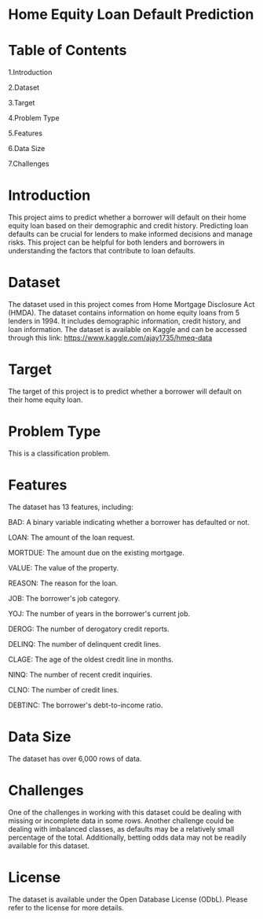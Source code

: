 # Home Equity Loan Default Prediction

# Table of Contents

1.Introduction

2.Dataset

3.Target

4.Problem Type

5.Features

6.Data Size

7.Challenges

# Introduction

This project aims to predict whether a borrower will default on their home equity loan based on their demographic and credit history. Predicting loan defaults can be crucial for lenders to make informed decisions and manage risks. This project can be helpful for both lenders and borrowers in understanding the factors that contribute to loan defaults.

# Dataset

The dataset used in this project comes from Home Mortgage Disclosure Act (HMDA). The dataset contains information on home equity loans from 5 lenders in 1994. It includes demographic information, credit history, and loan information. The dataset is available on Kaggle and can be accessed through this link: https://www.kaggle.com/ajay1735/hmeq-data

# Target

The target of this project is to predict whether a borrower will default on their home equity loan.

# Problem Type

This is a classification problem.

# Features

The dataset has 13 features, including:

BAD: A binary variable indicating whether a borrower has defaulted or not.

LOAN: The amount of the loan request.

MORTDUE: The amount due on the existing mortgage.

VALUE: The value of the property.

REASON: The reason for the loan.

JOB: The borrower's job category.

YOJ: The number of years in the borrower's current job.

DEROG: The number of derogatory credit reports.

DELINQ: The number of delinquent credit lines.

CLAGE: The age of the oldest credit line in months.

NINQ: The number of recent credit inquiries.

CLNO: The number of credit lines.

DEBTINC: The borrower's debt-to-income ratio.



# Data Size

The dataset has over 6,000 rows of data.


# Challenges

One of the challenges in working with this dataset could be dealing with missing or incomplete data in some rows. Another challenge could be dealing with imbalanced classes, as defaults may be a relatively small percentage of the total. Additionally, betting odds data may not be readily available for this dataset.


# License

The dataset is available under the Open Database License (ODbL). Please refer to the license for more details.
